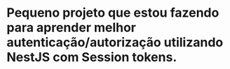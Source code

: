 # Pequeno projeto que estou fazendo para aprender melhor autenticação/autorização utilizando NestJS com Session tokens.
